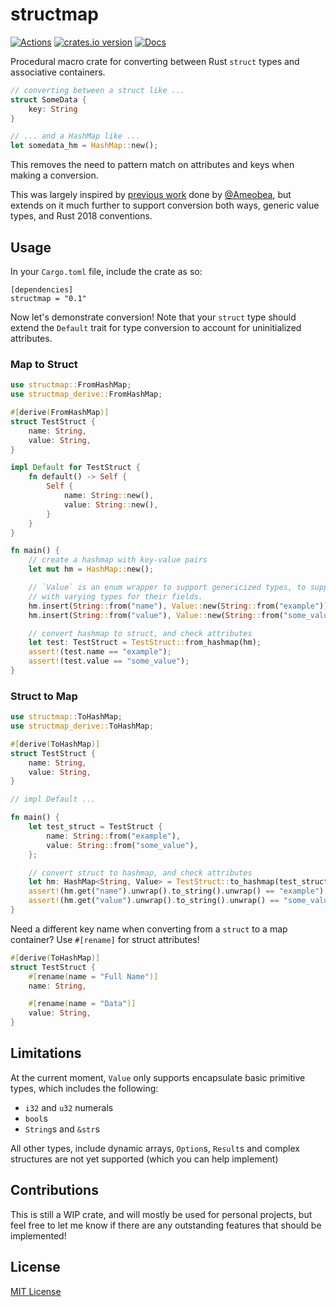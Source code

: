 # structmap

[![Actions][actions-badge]][actions-url]
[![crates.io version][crates-structmap-badge]][crates-structmap]
[![Docs][docs-badge]][docs.rs]

[actions-badge]: https://github.com/ex0dus-0x/structmap/workflows/CI/badge.svg?branch=master
[actions-url]: https://github.com/ex0dus-0x/structmap/actions

[crates-structmap-badge]: https://img.shields.io/crates/v/structmap.svg
[crates-structmap]: https://crates.io/crates/structmap

[docs-badge]: https://docs.rs/structmap/badge.svg
[docs.rs]: https://docs.rs/structmap

Procedural macro crate for converting between Rust `struct` types and associative containers.

```rust
// converting between a struct like ...
struct SomeData {
    key: String
}

// ... and a HashMap like ...
let somedata_hm = HashMap::new();
```

This removes the need to pattern match on attributes and keys when making a conversion.

This was largely inspired by [previous work](https://cprimozic.net/blog/writing-a-hashmap-to-struct-procedural-macro-in-rust/) done by [@Ameobea](https://github.com/Ameobea),
but extends on it much further to support conversion both ways, generic value types, and Rust 2018 conventions.

## Usage

In your `Cargo.toml` file, include the crate as so:

```
[dependencies]
structmap = "0.1"
```

Now let's demonstrate conversion! Note that your `struct` type should extend the `Default` trait for type conversion to account for uninitialized attributes.

### Map to Struct

```rust
use structmap::FromHashMap;
use structmap_derive::FromHashMap;

#[derive(FromHashMap)]
struct TestStruct {
    name: String,
    value: String,
}

impl Default for TestStruct {
    fn default() -> Self {
        Self {
            name: String::new(),
            value: String::new(),
        }
    }
}

fn main() {
	// create a hashmap with key-value pairs
    let mut hm = HashMap::new();

    // `Value` is an enum wrapper to support genericized types, to support structs
    // with varying types for their fields.
    hm.insert(String::from("name"), Value::new(String::from("example")));
    hm.insert(String::from("value"), Value::new(String::from("some_value")));

    // convert hashmap to struct, and check attributes
    let test: TestStruct = TestStruct::from_hashmap(hm);
    assert!(test.name == "example");
    assert!(test.value == "some_value");
}
```

### Struct to Map

```rust
use structmap::ToHashMap;
use structmap_derive::ToHashMap;

#[derive(ToHashMap)]
struct TestStruct {
    name: String,
    value: String,
}

// impl Default ...

fn main() {
    let test_struct = TestStruct {
        name: String::from("example"),
        value: String::from("some_value"),
    };

    // convert struct to hashmap, and check attributes
    let hm: HashMap<String, Value> = TestStruct::to_hashmap(test_struct);
    assert!(hm.get("name").unwrap().to_string().unwrap() == "example");
    assert!(hm.get("value").unwrap().to_string().unwrap() == "some_value");
}
```

Need a different key name when converting from a `struct` to a map container? Use `#[rename]` for
struct attributes!

```rust
#[derive(ToHashMap)]
struct TestStruct {
    #[rename(name = "Full Name")]
    name: String,

    #[rename(name = "Data")]
    value: String,
}
```

## Limitations

At the current moment, `Value` only supports encapsulate basic primitive types, which includes the
following:

* `i32` and `u32` numerals
* `bool`s
* `String`s and `&str`s

All other types, include dynamic arrays, `Option`s, `Result`s and complex structures are not yet
supported (which you can help implement)

## Contributions

This is still a WIP crate, and will mostly be used for personal projects, but feel free to let me
know if there are any outstanding features that should be implemented!

## License

[MIT License](https://codemuch.tech/license.txt)
